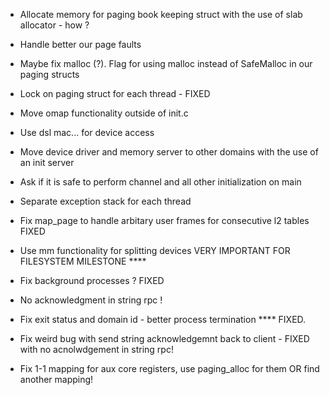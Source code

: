 - Allocate memory for paging book keeping struct with the use of slab allocator - how ?

- Handle better our page faults 

- Maybe fix malloc (?). Flag for using malloc instead of SafeMalloc in our paging structs 

- Lock on paging struct for each thread - FIXED

- Move omap functionality outside of init.c

- Use dsl mac... for device access

- Move device driver and memory server to other domains with the use of an init server

- Ask if it is safe to perform channel and all other initialization on main 

- Separate exception stack for each thread

- Fix map_page to handle arbitary user frames for consecutive l2 tables FIXED

- Use mm functionality for splitting devices VERY IMPORTANT FOR FILESYSTEM MILESTONE ****

- Fix background processes ? FIXED

- No acknowledgment in string rpc !

- Fix exit status and domain id - better process termination **** FIXED.

- Fix weird bug with send string acknowledgemnt back to client - FIXED with no acnolwdgement in string rpc!

- Fix 1-1 mapping for aux core registers, use paging_alloc for them OR find another mapping!
